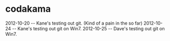 codakama
========

2012-10-20 -- Kane's testing out git. (Kind of a pain in the so far)
2012-10-24 -- Kane's testing out git on Win7.
2012-10-25 -- Dave's testing out git on Win7.
